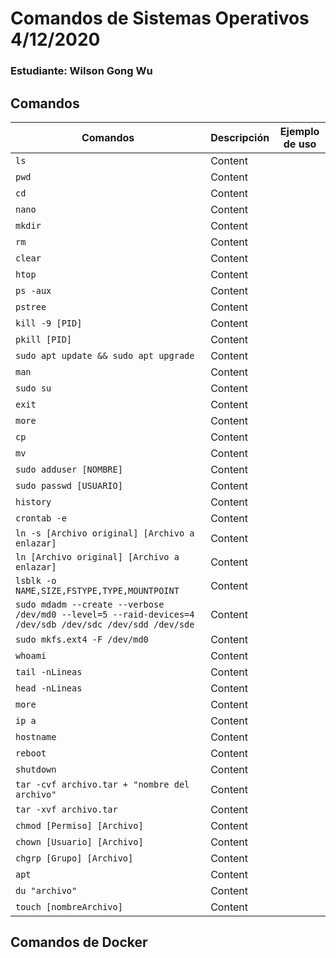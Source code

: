 # __Comandos de Sistemas Operativos 4/12/2020__

### Estudiante: Wilson Gong Wu

## Comandos

|   Comandos    |  Descripción  |  Ejemplo de uso |
| ------------- | ------------- | --------------- |
| `ls`  | Content  |                 |
| `pwd`  | Content  |                 |
| `cd`  | Content  |                 |
| `nano`  | Content  |                 |
| `mkdir`  | Content |                 |
| `rm`  | Content |                 |
| `clear`  | Content  |                 |
| `htop`  | Content |                 |
| `ps -aux`  | Content |                 |
| `pstree`  | Content |                 |
| `kill -9 [PID]`  | Content |                 |
| `pkill [PID]`  | Content |                 |
| `sudo apt update && sudo apt upgrade`  | Content  |                 |
| `man`  | Content |                 |
| `sudo su`  | Content |                 |
| `exit`  | Content |                 |
| `more`  | Content |                 |
| `cp`  | Content |                 |
| `mv`  | Content |                 |
| `sudo adduser [NOMBRE]`  | Content |                 |
| `sudo passwd [USUARIO]`  | Content |                 |
| `history`  | Content |                 |
| `crontab -e`  | Content |                 |
| `ln -s [Archivo original] [Archivo a enlazar]`  | Content |                 |
| `ln [Archivo original] [Archivo a enlazar]`  | Content |                 |
| `lsblk -o NAME,SIZE,FSTYPE,TYPE,MOUNTPOINT`  | Content |                 |
| `sudo mdadm --create --verbose /dev/md0 --level=5 --raid-devices=4 /dev/sdb /dev/sdc /dev/sdd /dev/sde `  | Content |                 |
| `sudo mkfs.ext4 -F /dev/md0`  | Content |                 |
| `whoami`  | Content |                 |
| `tail -nLineas`  | Content |                 |
| `head -nLineas`  | Content |                 |
| `more`  | Content |                 |
| `ip a`  | Content |                 |
| `hostname`  | Content |                 |
| `reboot`  | Content |                 |
| `shutdown`  | Content |                 |
| `tar -cvf archivo.tar + "nombre del archivo"`  | Content |                 |
| `tar -xvf archivo.tar `  | Content |                 |
| `chmod [Permiso] [Archivo]`  | Content |                 |
| `chown [Usuario] [Archivo]`  | Content |                 |
| `chgrp [Grupo] [Archivo]`  | Content |                 |
| `apt `  | Content |                 |
| `du "archivo" `  | Content |                 |
| `touch [nombreArchivo] `  | Content |                 |

## Comandos de Docker

